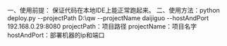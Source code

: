 一、使用前提：
	保证代码在本地IDE上能正常跑起来。
二、使用方法：python deploy.py --projectPath D:\qw --projectName daijiguo --hostAndPort 192.168.0.29:8080
	projectPath：项目路径
	projectName：项目名字
	hostAndPort：部署机器的ip和端口
